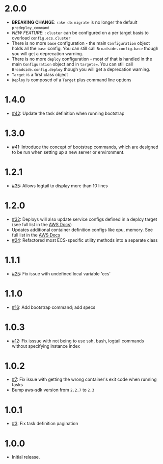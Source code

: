 # 2.0.0
- **BREAKING CHANGE**: `rake db:migrate` is no longer the default `predeploy_command`
- *NEW FEATURE*: `:cluster` can be configured on a per target basis to overload `config.ecs.cluster`
- There is no more `base` configuration - the main `Configuration` object holds all the `base` config.  You can still call `Broadside.config.base` though you will get a deprecation warning.
- There is no more `deploy` configuration - most of that is handled in the main `Configuration` object and in `targets=`. You can still call `Broadside.config.deploy` though you will get a deprecation warning.
- `Target` is a first class object
- `Deploy` is composed of a `Target` plus command line options

# 1.4.0
- [#42](https://github.com/lumoslabs/broadside/pull/42/files): Update the task definition when running bootstrap

# 1.3.0
- [#41](https://github.com/lumoslabs/broadside/pull/41/files): Introduce the concept of bootstrap commands, which are designed to be run when setting up a new server or environment.

# 1.2.1
- [#35](https://github.com/lumoslabs/broadside/pull/35/files): Allows logtail to display more than 10 lines

# 1.2.0
- [#32](https://github.com/lumoslabs/broadside/pull/32): Deploys will also update service configs defined in a deploy target (see full list in the [AWS Docs](https://docs.aws.amazon.com/sdkforruby/api/Aws/ECS/Client.html#create_service-instance_method))
- Updates additional container definition configs like cpu, memory. See full list in the [AWS Docs](https://docs.aws.amazon.com/sdkforruby/api/Aws/ECS/Client.html#register_task_definition-instance_method)
- [#24](https://github.com/lumoslabs/broadside/pull/24): Refactored most ECS-specific utility methods into a separate class

# 1.1.1
- [#25](https://github.com/lumoslabs/broadside/issues/25): Fix issue with undefined local variable 'ecs'

# 1.1.0
- [#16](https://github.com/lumoslabs/broadside/pull/16): Add bootstrap command; add specs

# 1.0.3
- [#12](https://github.com/lumoslabs/broadside/issues/12): Fix isssue with not being to use ssh, bash, logtail commands without specifying instance index

# 1.0.2
- [#7](https://github.com/lumoslabs/broadside/issues/7): Fix issue with getting the wrong container's exit code when running tasks
- Bump aws-sdk version from `2.2.7` to `2.3`

# 1.0.1
- [#3](https://github.com/lumoslabs/broadside/issues/3): Fix task definition pagination

# 1.0.0
- Initial release.

